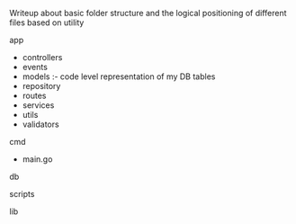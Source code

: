 Writeup about basic folder structure and the logical positioning of different files based on utility

app

-   controllers
-   events
-   models :- code level representation of my DB tables
-   repository
-   routes
-   services
-   utils
-   validators

cmd

-   main.go

db

scripts

lib
